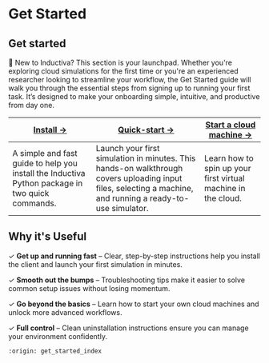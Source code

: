 # Get Started

## Get started
🚀 New to Inductiva? This section is your launchpad.
Whether you're exploring cloud simulations for the first time or you're an experienced 
researcher looking to streamline your workflow, the Get Started guide will walk you 
through the essential steps from signing up to running your first task. It’s designed 
to make your onboarding simple, intuitive, and productive from day one.

| **[Install →](install-guide.md)** | **[Quick-start →](quick-start-guide.md)** | **[Start a cloud machine →](start-first-machine.md)** |
|---|---|---|
| A simple and fast guide to help you install the Inductiva Python package in two quick commands. | Launch your first simulation in minutes. This hands-on walkthrough covers uploading input files, selecting a machine, and running a ready-to-use simulator. | Learn how to spin up your first virtual machine in the cloud. |

## Why it's Useful
✓ **Get up and running fast** – Clear, step-by-step instructions help you install the client 
and launch your first simulation in minutes.

✓ **Smooth out the bumps** – Troubleshooting tips make it easier to solve common setup issues 
without losing momentum.

✓ **Go beyond the basics** – Learn how to start your own cloud machines and unlock more 
advanced workflows.

✓ **Full control** – Clean uninstallation instructions ensure you can manage your environment 
confidently. 


```{banner}
:origin: get_started_index
```
